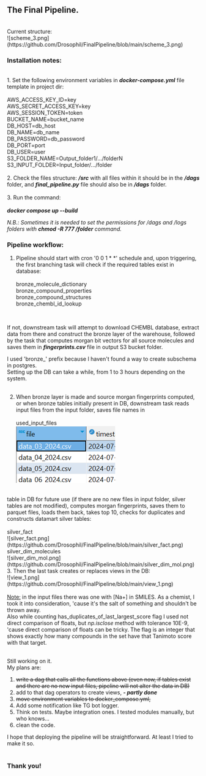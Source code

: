 <h2>The Final Pipeline.</h2><br>
Current structure:<br>
![scheme_3.png](https://github.com/Drosophil/FinalPipeline/blob/main/scheme_3.png)
<h3>Installation notes:</h3><br>
1. Set the following environment variables in <i><b>docker-compose.yml</i></b> file template in project dir:<br><br>
AWS_ACCESS_KEY_ID=key<br>
AWS_SECRET_ACCESS_KEY=key<br>
AWS_SESSION_TOKEN=token<br>
BUCKET_NAME=bucket_name<br>
DB_HOST=db_host<br>
DB_NAME=db_name<br>
DB_PASSWORD=db_password<br>
DB_PORT=port<br>
DB_USER=user<br>
S3_FOLDER_NAME=Output_folder1/.../folderN<br>
S3_INPUT_FOLDER=Input_folder/.../folder<br>
<br>
2. Check the files structure:
<b><i>/src</i></b> with all files within it should be in the <b><i>/dags</i></b> folder, and 
<b><i>final_pipeline.py</i></b> file should also be in <b><i>/dags</i></b> folder.
<br><br>
3. Run the command:<br>
<br>
<b><i>docker compose up --build</i></b>

<i>N.B.: Sometimes it is needed to set the permissions for /dags and /logs folders with 
<b><i>chmod -R 777 /folder</i></b> command.</i>

<h3>Pipeline workflow:</h3>

1. Pipeline should start with cron '0 0 1 * *' schedule and, upon triggering, the first branching task will check if the required tables exist in database:<br><br>
bronze_molecule_dictionary<br>
bronze_compound_properties<br>
bronze_compound_structures<br>
bronze_chembl_id_lookup<br>
<br>

If not, downstream task will attempt to download CHEMBL database, extract data from there 
and construct the bronze layer of the warehouse, followed by the task that computes morgan bit vectors 
for all source molecules and saves them in <b><i>fingerprints.csv</i></b> file in output S3 bucket folder.

I used 'bronze_' prefix because I haven't found a way to create subschema in postgres.<br>
Setting up the DB can take a while, from 1 to 3 hours depending on the system.<br><br>

2. When bronze layer is made and source morgan fingerprints computed, or when bronze tables initially present in DB,
downstream task reads input files from the input folder, saves file names in <br><br>
used_input_files<br>![used_files.png](https://github.com/Drosophil/FinalPipeline/blob/main/used_files.png)
<br>
table in DB for future use (if there are no new files in input folder, silver tables are not modified), computes morgan fingerprints, saves them to parquet files, loads them back, 
takes top 10, checks for duplicates and constructs datamart silver tables:<br><br>
silver_fact<br>
![silver_fact.png](https://github.com/Drosophil/FinalPipeline/blob/main/silver_fact.png)<br>
silver_dim_molecules<br>
![silver_dim_mol.png](https://github.com/Drosophil/FinalPipeline/blob/main/silver_dim_mol.png)
<br>
3. Then the last task creates or replaces views in the DB:
<br>
![view_1.png](https://github.com/Drosophil/FinalPipeline/blob/main/view_1.png)
<br>
<br>
<u>Note:</u>
in the input files there was one with [Na+] in SMILES. As a chemist, I took it into consideration, 'cause it's the salt of something and shouldn't be thrown away.<br>
Also while counting has_duplicates_of_last_largest_score flag I used not direct comparison of floats, but <i>np.isclose</i> 
method with tolerance 10E-9, 'cause direct comparison of floats can be tricky. The flag is an integer that shows exactly how many compounds in the set have that Tanimoto score with that target.<br><br>

Still working on it.<br>
My plans are: <br>
1. <del>write a dag that calls all the functions above (even now, if tables exist and there are no new input files, pipeline will not alter the data in DB)</del><br>
2. add to that dag operators to create views, <b><i> - partly done</i></b><br>
3. <del>move environment variables to docker_compose.yml,</del><br>
4. Add some notification like TG bot logger.<br>
5. Think on tests. Maybe integration ones. I tested modules manually, but who knows...<br>
6. clean the code.<br>

I hope that deploying the pipeline will be straightforward. At least I tried to make it so.<br>
<br>
<h3>Thank you!</h3>